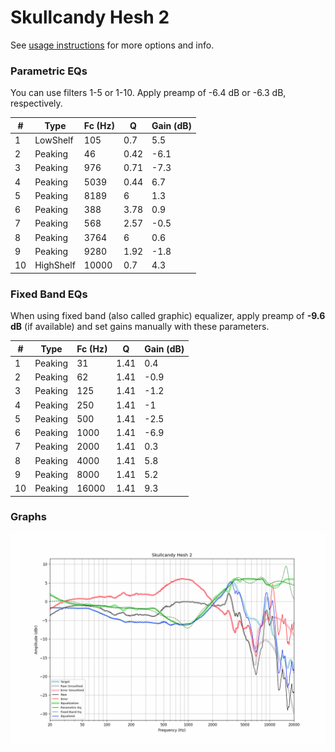 # Skullcandy Hesh 2
See [usage instructions](https://github.com/jaakkopasanen/AutoEq#usage) for more options and info.

### Parametric EQs
You can use filters 1-5 or 1-10. Apply preamp of -6.4 dB or -6.3 dB, respectively.

|   # | Type      |   Fc (Hz) |    Q |   Gain (dB) |
|-----|-----------|-----------|------|-------------|
|   1 | LowShelf  |       105 | 0.7  |         5.5 |
|   2 | Peaking   |        46 | 0.42 |        -6.1 |
|   3 | Peaking   |       976 | 0.71 |        -7.3 |
|   4 | Peaking   |      5039 | 0.44 |         6.7 |
|   5 | Peaking   |      8189 | 6    |         1.3 |
|   6 | Peaking   |       388 | 3.78 |         0.9 |
|   7 | Peaking   |       568 | 2.57 |        -0.5 |
|   8 | Peaking   |      3764 | 6    |         0.6 |
|   9 | Peaking   |      9280 | 1.92 |        -1.8 |
|  10 | HighShelf |     10000 | 0.7  |         4.3 |

### Fixed Band EQs
When using fixed band (also called graphic) equalizer, apply preamp of **-9.6 dB** (if available) and set gains manually with these parameters.

|   # | Type    |   Fc (Hz) |    Q |   Gain (dB) |
|-----|---------|-----------|------|-------------|
|   1 | Peaking |        31 | 1.41 |         0.4 |
|   2 | Peaking |        62 | 1.41 |        -0.9 |
|   3 | Peaking |       125 | 1.41 |        -1.2 |
|   4 | Peaking |       250 | 1.41 |        -1   |
|   5 | Peaking |       500 | 1.41 |        -2.5 |
|   6 | Peaking |      1000 | 1.41 |        -6.9 |
|   7 | Peaking |      2000 | 1.41 |         0.3 |
|   8 | Peaking |      4000 | 1.41 |         5.8 |
|   9 | Peaking |      8000 | 1.41 |         5.2 |
|  10 | Peaking |     16000 | 1.41 |         9.3 |

### Graphs
![](./Skullcandy%20Hesh%202.png)
